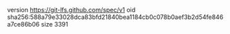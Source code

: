 version https://git-lfs.github.com/spec/v1
oid sha256:588a79e33028dca83bfd21840bea1184cb0c078b0aef3b2d54fe846a7ce86b06
size 3391
